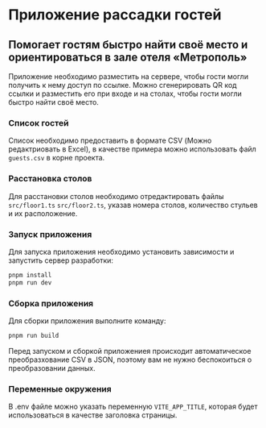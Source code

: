 # Приложение рассадки гостей

## Помогает гостям быстро найти своё место и ориентироваться в зале отеля «Метрополь»

Приложение необходимо разместить на сервере, чтобы гости могли получить к нему доступ по ссылке. Можно сгенерировать QR код ссылки и разместить его при входе и на столах, чтобы гости могли быстро найти своё место.

### Список гостей

Список необходимо предоставить в формате CSV (Можно редактриовать в Excel), в качестве примера можно использовать файл `guests.csv` в корне проекта.

### Расстановка столов

Для расстановки столов необходимо отредактировать файлы `src/floor1.ts` `src/floor2.ts`, указав номера столов, количество стульев и их расположение.

### Запуск приложения

Для запуска приложения необходимо установить зависимости и запустить сервер разработки:

```bash
pnpm install
pnpm run dev
```

### Сборка приложения

Для сборки приложения выполните команду:

```bash
pnpm run build
```

Перед запуском и сборкой приложениея происходит автоматическое преобразхование CSV в JSON, поэтому вам не нужно беспокоиться о преобразовании данных.

### Переменные окружения

В .env файле можно указать переменную `VITE_APP_TITLE`, которая будет использоваться в качестве заголовка страницы.
